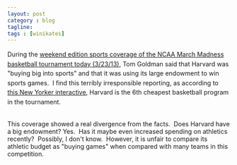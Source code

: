```yaml
---
layout: post
category : blog
tagline: 
tags : [winikates]
---
```

<p><span style="line-height: 1.538em;">During the <a href="http://www.npr.org/2013/03/23/175119418/sheer-madness-with-ncaa-upsets">weekend edition sports coverage of the NCAA March Madness basketball tournament today (3/23/13)</a>, Tom Goldman said that Harvard was &quot;buying big into sports&quot; and that it was using its large endowment to win sports games. &nbsp;I find this terribly irresponsible reporting, as according to </span><a href="http://www.newyorker.com/sandbox/business/ncaa.html" style="line-height: 1.538em;">this New Yorker interactive</a><span style="line-height: 1.538em;">, Harvard is the 6th cheapest basketball program in the tournament.&nbsp;</span></p><div>&nbsp;</div><div>This coverage showed a real divergence from the facts. &nbsp;Does Harvard have a big endowment? Yes. &nbsp;Has it maybe even increased spending on athletics recently? &nbsp;Possibly, I don&#39;t know. &nbsp;However, it is unfair to compare its athletic budget as &quot;buying games&quot; when compared with many teams in this competition.</div><div>&nbsp;</div>
